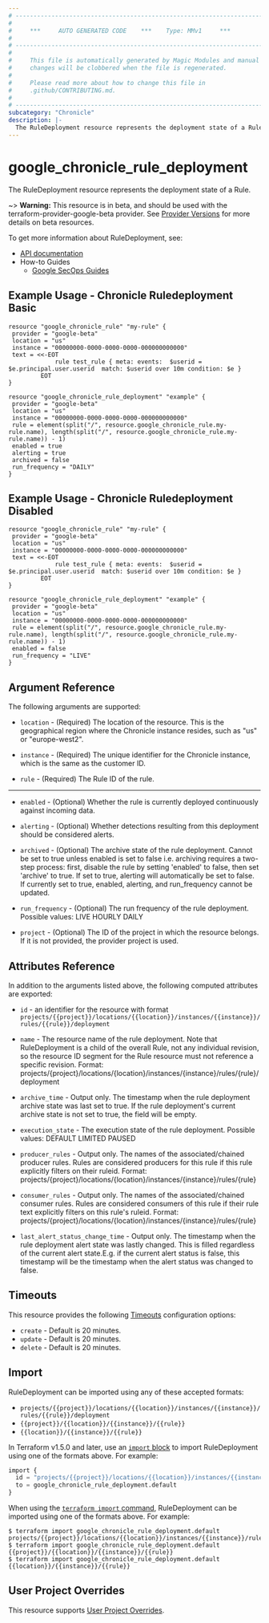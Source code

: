 ```yaml
---
# ----------------------------------------------------------------------------
#
#     ***     AUTO GENERATED CODE    ***    Type: MMv1     ***
#
# ----------------------------------------------------------------------------
#
#     This file is automatically generated by Magic Modules and manual
#     changes will be clobbered when the file is regenerated.
#
#     Please read more about how to change this file in
#     .github/CONTRIBUTING.md.
#
# ----------------------------------------------------------------------------
subcategory: "Chronicle"
description: |-
  The RuleDeployment resource represents the deployment state of a Rule.
---
```


# google_chronicle_rule_deployment

The RuleDeployment resource represents the deployment state of a Rule.

~> **Warning:** This resource is in beta, and should be used with the terraform-provider-google-beta provider.
See [Provider Versions](https://terraform.io/docs/providers/google/guides/provider_versions.html) for more details on beta resources.

To get more information about RuleDeployment, see:

* [API documentation](https://cloud.google.com/chronicle/docs/reference/rest/v1alpha/RuleDeployment)
* How-to Guides
    * [Google SecOps Guides](https://cloud.google.com/chronicle/docs/secops/secops-overview)

## Example Usage - Chronicle Ruledeployment Basic


```hcl
resource "google_chronicle_rule" "my-rule" {
 provider = "google-beta"
 location = "us"
 instance = "00000000-0000-0000-0000-000000000000"
 text = <<-EOT
             rule test_rule { meta: events:  $userid = $e.principal.user.userid  match: $userid over 10m condition: $e }
         EOT
}

resource "google_chronicle_rule_deployment" "example" {
 provider = "google-beta"
 location = "us"
 instance = "00000000-0000-0000-0000-000000000000"
 rule = element(split("/", resource.google_chronicle_rule.my-rule.name), length(split("/", resource.google_chronicle_rule.my-rule.name)) - 1)
 enabled = true
 alerting = true
 archived = false
 run_frequency = "DAILY"
}
```
## Example Usage - Chronicle Ruledeployment Disabled


```hcl
resource "google_chronicle_rule" "my-rule" {
 provider = "google-beta"
 location = "us"
 instance = "00000000-0000-0000-0000-000000000000"
 text = <<-EOT
             rule test_rule { meta: events:  $userid = $e.principal.user.userid  match: $userid over 10m condition: $e }
         EOT
}

resource "google_chronicle_rule_deployment" "example" {
 provider = "google-beta"
 location = "us"
 instance = "00000000-0000-0000-0000-000000000000"
 rule = element(split("/", resource.google_chronicle_rule.my-rule.name), length(split("/", resource.google_chronicle_rule.my-rule.name)) - 1)
 enabled = false
 run_frequency = "LIVE"
}
```

## Argument Reference

The following arguments are supported:


* `location` -
  (Required)
  The location of the resource. This is the geographical region where the Chronicle instance resides, such as "us" or "europe-west2".

* `instance` -
  (Required)
  The unique identifier for the Chronicle instance, which is the same as the customer ID.

* `rule` -
  (Required)
  The Rule ID of the rule.


- - -


* `enabled` -
  (Optional)
  Whether the rule is currently deployed continuously against incoming data.

* `alerting` -
  (Optional)
  Whether detections resulting from this deployment should be considered
  alerts.

* `archived` -
  (Optional)
  The archive state of the rule deployment.
  Cannot be set to true unless enabled is set to false i.e.
  archiving requires a two-step process: first, disable the rule by
  setting 'enabled' to false, then set 'archive' to true.
  If set to true, alerting will automatically be set to false.
  If currently set to true, enabled, alerting, and run_frequency cannot be
  updated.

* `run_frequency` -
  (Optional)
  The run frequency of the rule deployment.
  Possible values:
  LIVE
  HOURLY
  DAILY

* `project` - (Optional) The ID of the project in which the resource belongs.
    If it is not provided, the provider project is used.


## Attributes Reference

In addition to the arguments listed above, the following computed attributes are exported:

* `id` - an identifier for the resource with format `projects/{{project}}/locations/{{location}}/instances/{{instance}}/rules/{{rule}}/deployment`

* `name` -
  The resource name of the rule deployment.
  Note that RuleDeployment is a child of the overall Rule, not any individual
  revision, so the resource ID segment for the Rule resource must not
  reference a specific revision.
  Format:
  projects/{project}/locations/{location}/instances/{instance}/rules/{rule}/deployment

* `archive_time` -
  Output only. The timestamp when the rule deployment archive state was last set to true. If the rule deployment's current archive state is not set to true, the field will be empty.

* `execution_state` -
  The execution state of the rule deployment.
  Possible values:
  DEFAULT
  LIMITED
  PAUSED

* `producer_rules` -
  Output only. The names of the associated/chained producer rules. Rules are considered
  producers for this rule if this rule explicitly filters on their ruleid.
  Format:
  projects/{project}/locations/{location}/instances/{instance}/rules/{rule}

* `consumer_rules` -
  Output only. The names of the associated/chained consumer rules. Rules are considered
  consumers of this rule if their rule text explicitly filters on this rule's ruleid.
  Format:
  projects/{project}/locations/{location}/instances/{instance}/rules/{rule}

* `last_alert_status_change_time` -
  Output only. The timestamp when the rule deployment alert state was lastly changed. This is filled regardless of the current alert state.E.g. if the current alert status is false, this timestamp will be the timestamp when the alert status was changed to false.


## Timeouts

This resource provides the following
[Timeouts](https://developer.hashicorp.com/terraform/plugin/sdkv2/resources/retries-and-customizable-timeouts) configuration options:

- `create` - Default is 20 minutes.
- `update` - Default is 20 minutes.
- `delete` - Default is 20 minutes.

## Import


RuleDeployment can be imported using any of these accepted formats:

* `projects/{{project}}/locations/{{location}}/instances/{{instance}}/rules/{{rule}}/deployment`
* `{{project}}/{{location}}/{{instance}}/{{rule}}`
* `{{location}}/{{instance}}/{{rule}}`


In Terraform v1.5.0 and later, use an [`import` block](https://developer.hashicorp.com/terraform/language/import) to import RuleDeployment using one of the formats above. For example:

```tf
import {
  id = "projects/{{project}}/locations/{{location}}/instances/{{instance}}/rules/{{rule}}/deployment"
  to = google_chronicle_rule_deployment.default
}
```

When using the [`terraform import` command](https://developer.hashicorp.com/terraform/cli/commands/import), RuleDeployment can be imported using one of the formats above. For example:

```
$ terraform import google_chronicle_rule_deployment.default projects/{{project}}/locations/{{location}}/instances/{{instance}}/rules/{{rule}}/deployment
$ terraform import google_chronicle_rule_deployment.default {{project}}/{{location}}/{{instance}}/{{rule}}
$ terraform import google_chronicle_rule_deployment.default {{location}}/{{instance}}/{{rule}}
```

## User Project Overrides

This resource supports [User Project Overrides](https://registry.terraform.io/providers/hashicorp/google/latest/docs/guides/provider_reference#user_project_override).
